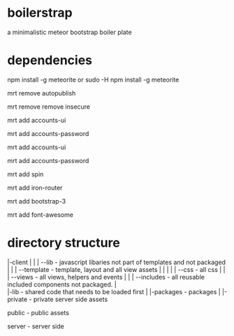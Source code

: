 # boilerstrap

a minimalistic meteor bootstrap boiler plate

# dependencies
npm install -g meteorite
 or
sudo -H npm install -g meteorite

mrt remove autopublish

mrt remove remove insecure

mrt add accounts-ui

mrt add accounts-password

mrt add accounts-ui

mrt add accounts-password

mrt add spin

mrt add iron-router

mrt add bootstrap-3

mrt add font-awesome

# directory structure

|-client
|	|
|	--lib - javascript libaries not part of templates and not packaged
|	|
|	--template - template, layout and all view assets
|	|  |
|	|  --css - all css
|	|
|	--views - all views, helpers and events
|	   |
|	   --includes - all reusable included components not packaged.
|	
|-lib - shared code that needs to be loaded first
|
|-packages - packages
|
|-private - private server side assets

public - public assets

server - server side